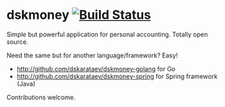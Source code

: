 # dskmoney [![Build Status](https://travis-ci.org/dskarataev/dskmoney-golang.svg?branch=master)](https://travis-ci.org/dskarataev/dskmoney-golang)

Simple but powerful application for personal accounting. Totally open source.


Need the same but for another language/framework? Easy!
- http://github.com/dskarataev/dskmoney-golang for Go
- http://github.com/dskarataev/dskmoney-spring for Spring framework (Java)

Contributions welcome.
